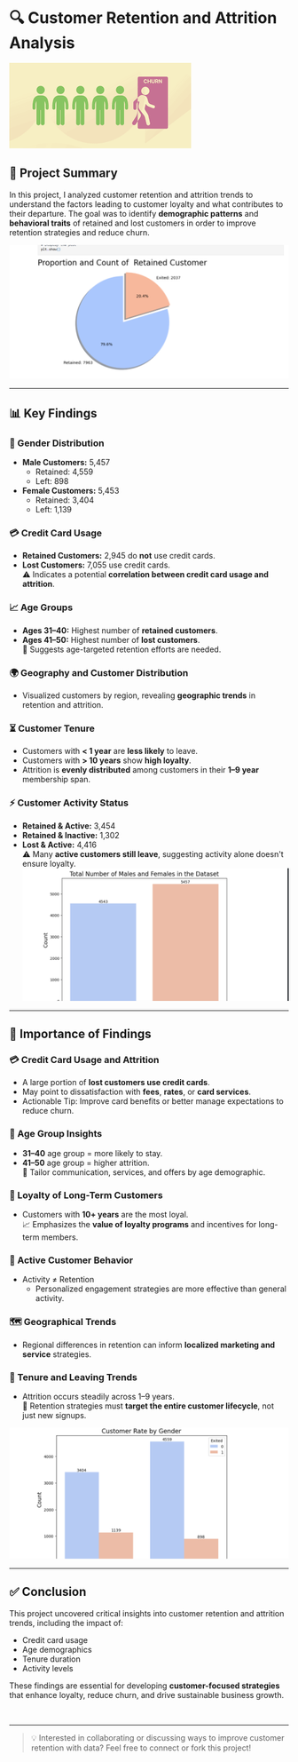 # 🔍 Customer Retention and Attrition Analysis

![](https://github.com/Jamestown34/Customer-Retention-and-Attrition/blob/main/churn/download.png)

## 📝 Project Summary

In this project, I analyzed customer retention and attrition trends to understand the factors leading to customer loyalty and what contributes to their departure. The goal was to identify **demographic patterns** and **behavioral traits** of retained and lost customers in order to improve retention strategies and reduce churn.


![](https://github.com/Jamestown34/Customer-Retention-and-Attrition/blob/main/churn/Screenshot%20(62).png)


---

## 📊 Key Findings

### 👥 Gender Distribution
- **Male Customers:** 5,457  
  - Retained: 4,559  
  - Left: 898  
- **Female Customers:** 5,453  
  - Retained: 3,404  
  - Left: 1,139  

### 💳 Credit Card Usage
- **Retained Customers:** 2,945 do **not** use credit cards.
- **Lost Customers:** 7,055 use credit cards.  
  ⚠️ Indicates a potential **correlation between credit card usage and attrition**.

### 📈 Age Groups
- **Ages 31–40:** Highest number of **retained customers**.
- **Ages 41–50:** Highest number of **lost customers**.  
  🔎 Suggests age-targeted retention efforts are needed.

### 🌍 Geography and Customer Distribution
- Visualized customers by region, revealing **geographic trends** in retention and attrition.

### ⏳ Customer Tenure
- Customers with **< 1 year** are **less likely** to leave.
- Customers with **> 10 years** show **high loyalty**.
- Attrition is **evenly distributed** among customers in their **1–9 year** membership span.

### ⚡ Customer Activity Status
- **Retained & Active:** 3,454  
- **Retained & Inactive:** 1,302  
- **Lost & Active:** 4,416  
  ⚠️ Many **active customers still leave**, suggesting activity alone doesn't ensure loyalty.
![](https://github.com/Jamestown34/Customer-Retention-and-Attrition/blob/main/churn/Screenshot%20(63).png)


---

## 📌 Importance of Findings

### 💳 Credit Card Usage and Attrition
- A large portion of **lost customers use credit cards**.
- May point to dissatisfaction with **fees**, **rates**, or **card services**.
- Actionable Tip: Improve card benefits or better manage expectations to reduce churn.

### 👵 Age Group Insights
- **31–40** age group = more likely to stay.  
- **41–50** age group = higher attrition.  
  🎯 Tailor communication, services, and offers by age demographic.

### 🤝 Loyalty of Long-Term Customers
- Customers with **10+ years** are the most loyal.  
  📈 Emphasizes the **value of loyalty programs** and incentives for long-term members.

### 🔁 Active Customer Behavior
- Activity ≠ Retention  
  - Personalized engagement strategies are more effective than general activity.

### 🗺️ Geographical Trends
- Regional differences in retention can inform **localized marketing and service** strategies.

### 📆 Tenure and Leaving Trends
- Attrition occurs steadily across 1–9 years.  
  🚨 Retention strategies must **target the entire customer lifecycle**, not just new signups.

![](https://github.com/Jamestown34/Customer-Retention-and-Attrition/blob/main/churn/Screenshot%20(64).png)

---

## ✅ Conclusion

This project uncovered critical insights into customer retention and attrition trends, including the impact of:

- Credit card usage  
- Age demographics  
- Tenure duration  
- Activity levels  

These findings are essential for developing **customer-focused strategies** that enhance loyalty, reduce churn, and drive sustainable business growth.

![]()

---

> 💡 Interested in collaborating or discussing ways to improve customer retention with data? Feel free to connect or fork this project!
